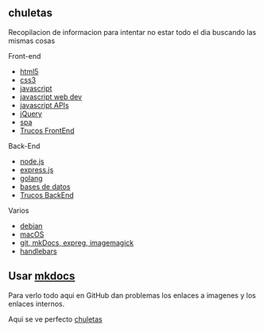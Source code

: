 ## chuletas
Recopilacion de informacion para intentar no estar todo el dia buscando las mismas cosas

Front-end  

* [html5](https://github.com/brusbilis/chuletas/blob/master/docs/content/frontend/html5.md)
* [css3](https://github.com/brusbilis/chuletas/blob/master/docs/content/frontend/css3.md)  
* [javascript](https://github.com/brusbilis/chuletas/blob/master/docs/content/frontend/js.md)  
* [javascript web dev](https://github.com/brusbilis/chuletas/blob/master/docs/content/frontend/jswebdev.md)  
* [javascript APIs](https://github.com/brusbilis/chuletas/blob/master/docs/content/frontend/jsapis.md)  
* [jQuery](https://github.com/brusbilis/chuletas/blob/master/docs/content/frontend/jquery.md)  
* [spa](https://github.com/brusbilis/chuletas/blob/master/docs/content/frontend/spa.md)  
* [Trucos FrontEnd](https://github.com/brusbilis/chuletas/blob/master/docs/content/frontend/frontendTips.md)

Back-End  

* [node.js](https://github.com/brusbilis/chuletas/blob/master/docs/content/backend/nodejs.md)
* [express.js](https://github.com/brusbilis/chuletas/blob/master/docs/content/backend/expressjs.md)  
* [golang](https://github.com/brusbilis/chuletas/blob/master/docs/content/backend/golang.md)  
* [bases de datos](https://github.com/brusbilis/chuletas/blob/master/docs/content/backend/bbdd.md)
* [Trucos BackEnd](https://github.com/brusbilis/chuletas/blob/master/docs/content/backend/backendTips.md)

Varios

* [debian](https://github.com/brusbilis/chuletas/blob/master/docs/content/varios/debian.md)  
* [macOS](https://github.com/brusbilis/chuletas/blob/master/docs/content/varios/macOS.md)  
* [git, mkDocs, expreg, imagemagick](https://github.com/brusbilis/chuletas/blob/master/docs/content/varios/varios1.md)  
* [handlebars](https://github.com/brusbilis/chuletas/blob/master/docs/content/varios/varios2.md)



## Usar [mkdocs](http://www.mkdocs.org/)

Para verlo todo aqui en GitHub dan problemas los enlaces a imagenes y los
enlaces internos.

Aqui se ve perfecto [chuletas](http://brusbilis.com/chuletas)
